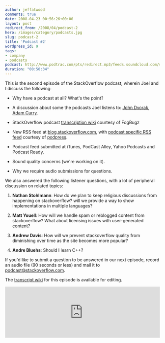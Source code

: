 ```yaml
---
author: jeffatwood
comments: true
date: 2008-04-23 00:56:26+00:00
layout: post
redirect_from: /2008/04/podcast-2
hero: /images/category/podcasts.jpg
slug: podcast-2
title: 'Podcast #2'
wordpress_id: 9
tags:
- company
- podcasts
podcast: http://www.podtrac.com/pts/redirect.mp3/feeds.soundcloud.com/stream/14378610-stack-exchange-stack-overflow-podcast-76.mp3
duration: "00:50:34"
---
```


This is the second episode of the StackOverflow podcast, wherein Joel and I discuss the following:


  * Why have a podcast at all? What's the point?

  * A discussion about some the podcasts Joel listens to: [John Dvorak](http://www.crankygeeks.com/), [Adam Curry](http://curry.com/).

  * StackOverflow podcast [transcription wiki](https://stackoverflow.fogbugz.com/?W4) courtesy of FogBugz

  * New RSS feed at [blog.stackoverflow.com](http://blog.stackoverflow.com/), with [podcast specific RSS feed](http://blog.stackoverflow.com/?feed=podcast) courtesy of [podpress](http://www.mightyseek.com/podpress).

  * Podcast feed submitted at iTunes, PodCast Alley, Yahoo Podcasts and Podcast Ready.

  * Sound quality concerns (we're working on it).

  * Why we require audio submissions for questions.


We also answered the following listener questions, with a lot of peripheral discussion on related topics:


  1. **Nathan Stohlmann**: How do we plan to keep religious discussions from happening on stackoverflow? will we provide a way to show implementations in multiple languages?

  2. **Matt Youell**: How will we handle spam or reblogged content from stackoverflow? What about licensing issues with user-generated content?

  3. **Andrew Davis**: How will we prevent stackoverflow quality from diminishing over time as the site becomes more popular?

  4. **Andre Bluehs**: Should I learn C++?


If you'd like to submit a question to be answered in our next episode, 
record an audio file (90 seconds or less) and mail it to [podcast@stackoverflow.com](mailto:podcast@stackoverflow.com).


The [transcript wiki](http://stackoverflow.fogbugz.com/default.asp?W12) for this episode is available for editing.

<iframe width="100%" height="166" scrolling="no" frameborder="no" src="https://w.soundcloud.com/player/?url=https%3A//api.soundcloud.com/tracks/14378610&amp;color=ff5500&amp;auto_play=false&amp;hide_related=false&amp;show_comments=true&amp;show_user=true&amp;show_reposts=false"></iframe>
